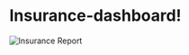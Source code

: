 # Insurance-dashboard!
![Insurance Report](https://github.com/user-attachments/assets/3ef731f5-415d-4b88-ae21-17c3820760ff)
